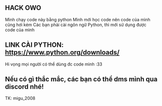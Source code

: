 ## HACK OWO
Mình chạy code này bằng python
Mình mới học code nên code của mình cũng hơi kém
Các bạn phải cài ngôn ngữ Python, thì mới sử dụng được code của mình
## LINK CÀI PYTHON: https://www.python.org/downloads/

Hi vọng mọi người có thể dùng đc code mình :33
## Nếu có gì thắc mắc, các bạn có thể dms mình qua discord nhé!
TK: migu_2008
